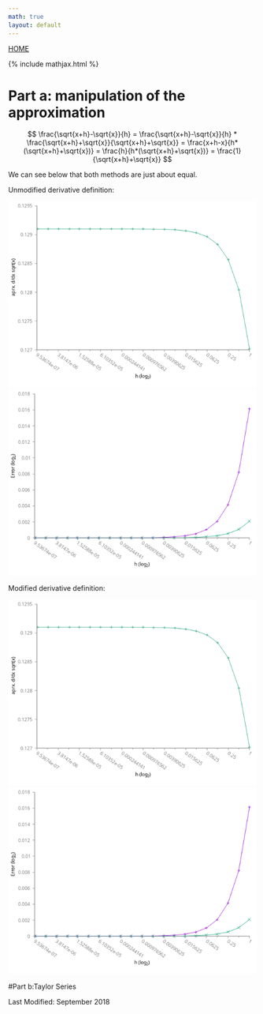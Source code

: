 ```yaml
---
math: true
layout: default
---
```

<a href="https://ammonhepworth.github.io/MATH4610/index">HOME</a>

{% include mathjax.html %}

# Part a: manipulation of the approximation

$$ \frac{\sqrt{x+h}-\sqrt{x}}{h} = \frac{\sqrt{x+h}-\sqrt{x}}{h} * \frac{\sqrt{x+h}+\sqrt{x}}{\sqrt{x+h}+\sqrt{x}}
= \frac{x+h-x}{h*(\sqrt{x+h}+\sqrt{x})} = \frac{h}{h*(\sqrt{x+h}+\sqrt{x})} = \frac{1}{\sqrt{x+h}+\sqrt{x}} $$


We can see below that both methods are just about equal.

Unmodified derivative definition:

![](sqrtPlot.png)
![](sqrtError.png)

Modified derivative definition:

![](sqrtNewPlot.png)
![](sqrtNewError.png)


#Part b:Taylor Series

Last Modified: September 2018
